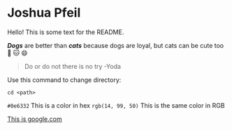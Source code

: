 # Joshua Pfeil
Hello! This is some text for the README.

***Dogs*** are better than ***cats*** because dogs are loyal, but cats can be cute too :dog: :cat: :smile:

> Do or do not there is no try
-Yoda

Use this command to change directory:

```
cd <path>
```

`#0e6332` This is a color in hex
`rgb(14, 99, 50)` This is the same color in RGB

[This is google.com](https://google.com)
